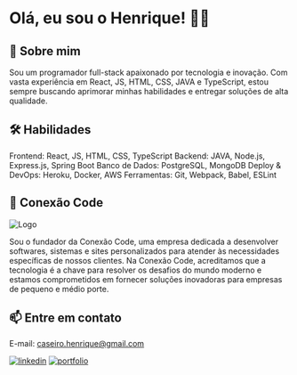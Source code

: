 
# Olá, eu sou o Henrique! 👨‍💻


## 🚀 Sobre mim
Sou um programador full-stack apaixonado por tecnologia e inovação. Com vasta experiência em React, JS, HTML, CSS, JAVA e TypeScript, estou sempre buscando aprimorar minhas habilidades e entregar soluções de alta qualidade.

## 🛠 Habilidades
Frontend: React, JS, HTML, CSS, TypeScript Backend: JAVA, Node.js, Express.js, Spring Boot Banco de Dados: PostgreSQL, MongoDB Deploy & DevOps: Heroku, Docker, AWS Ferramentas: Git, Webpack, Babel, ESLint


## 🏢 Conexão Code
![Logo](https://cdn.discordapp.com/attachments/769225205461286982/1151646825531572284/Banner-conexao-code.png)

Sou o fundador da Conexão Code, uma empresa dedicada a desenvolver softwares, sistemas e sites personalizados para atender às necessidades específicas de nossos clientes. Na Conexão Code, acreditamos que a tecnologia é a chave para resolver os desafios do mundo moderno e estamos comprometidos em fornecer soluções inovadoras para empresas de pequeno e médio porte.



## 📫 Entre em contato
E-mail: caseiro.henrique@gmail.com

[![linkedin](https://img.shields.io/badge/linkedin-0A66C2?style=for-the-badge&logo=linkedin&logoColor=white)]([https://www.linkedin.com/](https://www.linkedin.com/in/henrique-caseiro-657751208/)https://www.linkedin.com/in/henrique-caseiro-657751208/) [![portfolio](https://img.shields.io/badge/my_portfolio-000?style=for-the-badge&logo=ko-fi&logoColor=white)](https://www.conexaocode.com)
